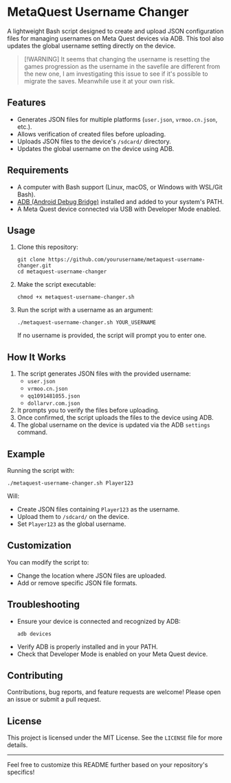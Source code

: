 # MetaQuest Username Changer

A lightweight Bash script designed to create and upload JSON configuration files for managing usernames on Meta Quest devices via ADB. This tool also updates the global username setting directly on the device.

> [!WARNING] It seems that changing the username is resetting the games progression as the username in the savefile are different from the new one, I am investigating this issue to see if it's possible to migrate the saves. Meanwhile use it at your own risk.

## Features
- Generates JSON files for multiple platforms (`user.json`, `vrmoo.cn.json`, etc.).
- Allows verification of created files before uploading.
- Uploads JSON files to the device's `/sdcard/` directory.
- Updates the global username on the device using ADB.

## Requirements
- A computer with Bash support (Linux, macOS, or Windows with WSL/Git Bash).
- [ADB (Android Debug Bridge)](https://developer.android.com/studio/command-line/adb) installed and added to your system's PATH.
- A Meta Quest device connected via USB with Developer Mode enabled.

## Usage
1. Clone this repository:
   ```
   git clone https://github.com/yourusername/metaquest-username-changer.git
   cd metaquest-username-changer
   ```
2. Make the script executable:
   ```
   chmod +x metaquest-username-changer.sh
   ```
3. Run the script with a username as an argument:
   ```
   ./metaquest-username-changer.sh YOUR_USERNAME
   ```
   If no username is provided, the script will prompt you to enter one.

## How It Works
1. The script generates JSON files with the provided username:
   - `user.json`
   - `vrmoo.cn.json`
   - `qq1091481055.json`
   - `dollarvr.com.json`
2. It prompts you to verify the files before uploading.
3. Once confirmed, the script uploads the files to the device using ADB.
4. The global username on the device is updated via the ADB `settings` command.

## Example
Running the script with:
```
./metaquest-username-changer.sh Player123
```
Will:
- Create JSON files containing `Player123` as the username.
- Upload them to `/sdcard/` on the device.
- Set `Player123` as the global username.

## Customization
You can modify the script to:
- Change the location where JSON files are uploaded.
- Add or remove specific JSON file formats.

## Troubleshooting
- Ensure your device is connected and recognized by ADB:
  ```
  adb devices
  ```
- Verify ADB is properly installed and in your PATH.
- Check that Developer Mode is enabled on your Meta Quest device.

## Contributing
Contributions, bug reports, and feature requests are welcome! Please open an issue or submit a pull request.

## License
This project is licensed under the MIT License. See the `LICENSE` file for more details.

---

Feel free to customize this README further based on your repository's specifics!
